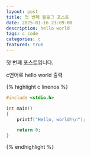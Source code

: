 ```yaml
---
layout: post
title: 첫 번째 블로그 포스트
date: 2025-01-16 23:09:00
description: hello world
tags: c code
categories: c
featured: true
---
```


첫 번째 포스트입니다.

c언어로 hello world 출력

{% highlight c linenos %}

```c
#include <stdio.h>

int main()
{
    printf("Hello, world!\n");

    return 0;
}
```

{% endhighlight %}
